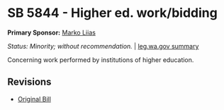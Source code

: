 # SB 5844 - Higher ed. work/bidding
**Primary Sponsor:** [Marko Liias](/person/leg/marko.liias.md)

*Status: Minority; without recommendation.* | [leg.wa.gov summary](https://app.leg.wa.gov/billsummary?BillNumber=5844&Year=2021)

Concerning work performed by institutions of higher education.

## Revisions
* [Original Bill](1/)